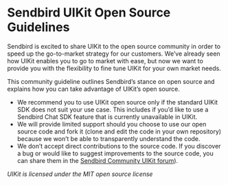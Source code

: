 # Sendbird UIKit Open Source Guidelines

Sendbird is excited to share UIKit to the open source community in order to speed up the go-to-market strategy for our customers. We’ve already seen how UIKit enables you to go to market with ease, but now we want to provide you with the flexibility to fine tune UIKit for your own market needs. 

This community guideline outlines Sendbird’s stance on open source and explains how you can take advantage of UIKit’s open source.



*   We recommend you to use UIKit open source only if the standard UIKit SDK does not suit your use case. This includes if you’d like to use a Sendbird Chat SDK feature that is currently unavailable in UIKit.
*   We will provide limited support should you choose to use our open source code and fork it (clone and edit the code in your own repository) because we won’t be able to transparently understand the code.
*   We don’t accept direct contributions to the source code. If you discover a bug or would like to suggest improvements to the source code, you can share them in the [Sendbird Community UIKit forum](https://community.sendbird.com/c/sendbird-chat-uikit/)).

_UIKit is licensed under the MIT open source license_
